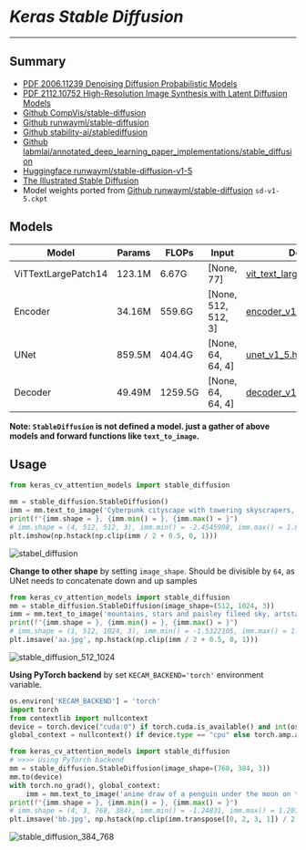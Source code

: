 # ___Keras Stable Diffusion___
***

## Summary
  - [PDF 2006.11239 Denoising Diffusion Probabilistic Models](https://arxiv.org/pdf/2006.11239.pdf)
  - [PDF 2112.10752 High-Resolution Image Synthesis with Latent Diffusion Models](https://arxiv.org/pdf/2112.10752.pdf)
  - [Github CompVis/stable-diffusion](https://github.com/CompVis/stable-diffusion)
  - [Github runwayml/stable-diffusion](https://github.com/runwayml/stable-diffusion)
  - [Github stability-ai/stablediffusion](https://github.com/stability-ai/stablediffusion)
  - [Github labmlai/annotated_deep_learning_paper_implementations/stable_diffusion](https://github.com/labmlai/annotated_deep_learning_paper_implementations/tree/master/labml_nn/diffusion/stable_diffusion)
  - [Huggingface runwayml/stable-diffusion-v1-5](https://huggingface.co/runwayml/stable-diffusion-v1-5)
  - [The Illustrated Stable Diffusion](https://jalammar.github.io/illustrated-stable-diffusion/)
  - Model weights ported from [Github runwayml/stable-diffusion](https://github.com/runwayml/stable-diffusion) `sd-v1-5.ckpt`
## Models
  | Model               | Params | FLOPs   | Input               | Download            |
  | ------------------- | ------ | ------- | ------------------- | ------------------- |
  | ViTTextLargePatch14 | 123.1M | 6.67G   | [None, 77]          | [vit_text_large_patch14_clip.h5](https://github.com/leondgarse/keras_cv_attention_models/releases/download/beit/vit_text_large_patch14_clip.h5) |
  | Encoder             | 34.16M | 559.6G  | [None, 512, 512, 3] | [encoder_v1_5.h5](https://github.com/leondgarse/keras_cv_attention_models/releases/download/stable_diffusion/encoder_v1_5.h5) |
  | UNet                | 859.5M | 404.4G  | [None, 64, 64, 4]   | [unet_v1_5.h5](https://github.com/leondgarse/keras_cv_attention_models/releases/download/stable_diffusion/unet_v1_5.h5) |
  | Decoder             | 49.49M | 1259.5G | [None, 64, 64, 4]   | [decoder_v1_5.h5](https://github.com/leondgarse/keras_cv_attention_models/releases/download/stable_diffusion/decoder_v1_5.h5) |

  **Note: `StableDiffusion` is not defined a model. just a gather of above models and forward functions like `text_to_image`.**
## Usage
  ```py
  from keras_cv_attention_models import stable_diffusion

  mm = stable_diffusion.StableDiffusion()
  imm = mm.text_to_image('Cyberpunk cityscape with towering skyscrapers, neon signs, and flying cars.', batch_size=4).numpy()
  print(f"{imm.shape = }, {imm.min() = }, {imm.max() = }")
  # imm.shape = (4, 512, 512, 3), imm.min() = -2.4545908, imm.max() = 1.851803
  plt.imshow(np.hstack(np.clip(imm / 2 + 0.5, 0, 1)))
  ```
  ![stabel_diffusion](https://github.com/leondgarse/keras_cv_attention_models/assets/5744524/e565c750-f98a-4d04-a280-0d0aa382ef5f)

  **Change to other shape** by setting `image_shape`. Should be divisible by `64`, as UNet needs to concatenate down and up samples
  ```py
  from keras_cv_attention_models import stable_diffusion
  mm = stable_diffusion.StableDiffusion(image_shape=(512, 1024, 3))
  imm = mm.text_to_image('mountains, stars and paisley fileed sky, artstation, digital painting, sharp focus.', batch_size=1).numpy()
  print(f"{imm.shape = }, {imm.min() = }, {imm.max() = }")
  # imm.shape = (1, 512, 1024, 3), imm.min() = -1.5322105, imm.max() = 1.419162
  plt.imsave('aa.jpg', np.hstack(np.clip(imm / 2 + 0.5, 0, 1)))
  ```
  ![stable_diffusion_512_1024](https://github.com/leondgarse/keras_cv_attention_models/assets/5744524/a10e3b97-38b5-4993-92ff-98f05ac0055d)

  **Using PyTorch backend** by set `KECAM_BACKEND='torch'` environment variable.
  ```py
  os.environ['KECAM_BACKEND'] = 'torch'
  import torch
  from contextlib import nullcontext
  device = torch.device("cuda:0") if torch.cuda.is_available() and int(os.environ.get("CUDA_VISIBLE_DEVICES", "0")) >= 0 else torch.device("cpu")
  global_context = nullcontext() if device.type == "cpu" else torch.amp.autocast(device_type=device.type, dtype=torch.float16)

  from keras_cv_attention_models import stable_diffusion
  # >>>> Using PyTorch backend
  mm = stable_diffusion.StableDiffusion(image_shape=(768, 384, 3))
  mm.to(device)
  with torch.no_grad(), global_context:
      imm = mm.text_to_image('anime draw of a penguin under the moon on the beach.', batch_size=4).cpu().numpy()
  print(f"{imm.shape = }, {imm.min() = }, {imm.max() = }")
  # imm.shape = (4, 3, 768, 384), imm.min() = -1.24831, imm.max() = 1.2017612
  plt.imsave('bb.jpg', np.hstack(np.clip(imm.transpose([0, 2, 3, 1]) / 2 + 0.5, 0, 1)))
  ```
  ![stable_diffusion_384_768](https://github.com/leondgarse/keras_cv_attention_models/assets/5744524/f8f322de-06c4-459e-8411-119b59bbebd2)
